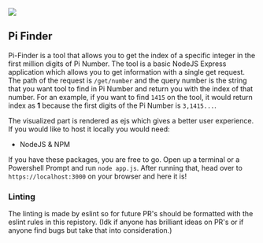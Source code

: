 ![](https://toasty.is-pretty.cool/5wRB3Ux.gif)

## Pi Finder

Pi-Finder is a tool that allows you to get the index of a specific integer in the first million digits of Pi Number. The tool is a basic NodeJS Express application which allows you to get information with a single get request.
The path of the request is `/get/number` and the query number is the string that you want tool to find in Pi Number and return you with the index of that number. For an example, 
if you want to find `1415` on the tool, it would return index as **1** because the first digits of the Pi Number is `3,1415...`.

The visualized part is rendered as ejs which gives a better user experience. If you would like to host it locally you would need:

- NodeJS & NPM

If you have these packages, you are free to go. Open up a terminal or a Powershell Prompt and run `node app.js`. After running that, head over to `https://localhost:3000` on your browser
and here it is!

### Linting

The linting is made by eslint so for future PR's should be formatted with the eslint rules in this repistory. (Idk if anyone has brilliant ideas on PR's or if anyone find bugs but take that into consideration.)
